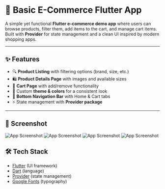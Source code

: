 # 🛒 Basic E-Commerce Flutter App

A simple yet functional **Flutter e-commerce demo app** where users can browse products, filter them, add items to the cart, and manage cart items.  
Built with **Provider** for state management and a clean UI inspired by modern shopping apps.

---

## ✨ Features

- 🔍 **Product Listing** with filtering options (brand, size, etc.)  
- 🛍 **Product Details Page** with images and available sizes  
- 🛒 **Cart Page** with add/remove functionality  
- 🎨 Custom **theme & colors** for a consistent look  
- 📱 **Bottom Navigation Bar** with Home & Cart tabs  
- ⚡ State management with **Provider package**


---

## 📸 Screenshot

![App Screenshot](screenshots/1.jpeg)
![App Screenshot](screenshots/2.jpeg)
![App Screenshot](screenshots/3.jpeg)
![App Screenshot](screenshots/4.jpeg)

## 🛠️ Tech Stack

- [Flutter](https://flutter.dev/) (UI framework)  
- [Dart](https://dart.dev/) (language)  
- [Provider](https://pub.dev/packages/provider) (state management)  
- [Google Fonts](https://pub.dev/packages/google_fonts) (typography)  
